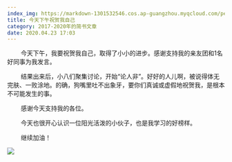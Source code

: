 ```yaml
---
index_img: https://markdown-1301532546.cos.ap-guangzhou.myqcloud.com/peipei_blog/20210921145800.jpeg
title: 今天下午祝贺我自己
category: 2017-2020年的简书文章
date: 2020.04.23 17:03
---
```


        今天下午，我要祝贺我自己，取得了小小的进步。感谢支持我的亲友团和1名好同事为我发言。

        结果出来后，小八们聚集讨论，开始“论人非”。好好的人儿啊，被说得体无完肤、一败涂地。的确，狗嘴里吐不出象牙，要你们真诚或虚假地祝贺我，是根本不可能发生的事。

        感谢今天支持我的各位。

        今天也很开心认识一位阳光活泼的小伙子，也是我学习的好榜样。

        继续加油！

![](https://markdown-1301532546.cos.ap-guangzhou.myqcloud.com/peipei_blog/20210921145800.jpeg)